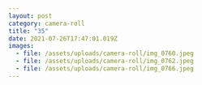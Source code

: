 ```yaml
---
layout: post
category: camera-roll
title: "35"
date: 2021-07-26T17:47:01.019Z
images:
  - file: /assets/uploads/camera-roll/img_0760.jpeg
  - file: /assets/uploads/camera-roll/img_0762.jpeg
  - file: /assets/uploads/camera-roll/img_0766.jpeg
---
```

